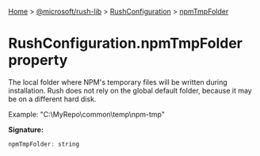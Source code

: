 [Home](./index) &gt; [@microsoft/rush-lib](rush-lib.md) &gt; [RushConfiguration](rush-lib.rushconfiguration.md) &gt; [npmTmpFolder](rush-lib.rushconfiguration.npmtmpfolder.md)

# RushConfiguration.npmTmpFolder property

The local folder where NPM's temporary files will be written during installation. Rush does not rely on the global default folder, because it may be on a different hard disk.

Example: "C:\\MyRepo\\common\\temp\\npm-tmp"

**Signature:**
```javascript
npmTmpFolder: string
```

